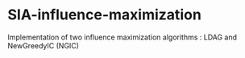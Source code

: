 # SIA-influence-maximization
Implementation of two influence maximization algorithms : LDAG and NewGreedyIC (NGIC)
